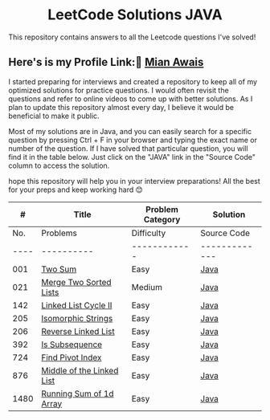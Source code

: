 <h1 align="center"> LeetCode Solutions JAVA </h1>
This repository contains answers to all the Leetcode questions I've solved!

## Here's is my Profile Link:🔗 [Mian Awais](https://leetcode.com/mianawais/)
<!---
<div align="right">

| Problem Category | Count |
| ---------------- | -------- |
| No. | Problems | Difficulty | Source Code | Tags |
|---- |----------|------------|-------------|------|

</div>
--->

<div align="left">

 I started preparing for interviews and created a repository to keep all of my optimized solutions for practice questions. I would often revisit the questions and refer to online videos to come up with better solutions. As I plan to update this repository almost every day, I believe it would be beneficial to make it public.

 Most of my solutions are in Java, and you can easily search for a specific question by pressing Ctrl + F in your browser and typing the exact name or number of the question. If I have solved that particular question, you will find it in the table below. Just click on the "JAVA" link in the "Source Code" column to access the solution.

  hope this repository will help you in your interview preparations! All the best for your preps and keep working hard 😊

</div>



| # | Title | Problem Category | Solution | 
|---| ----- | ---------------- | -------- | 
| No. | Problems | Difficulty | Source Code | 
|---- |----------|------------|-------------|
| 001 | [Two Sum](https://leetcode.com/problems/two-sum/) | Easy | [Java](https://github.com/mianawais99/LeetCode/blob/master/Easy/TwoSum.java) |
| 021 | [Merge Two Sorted Lists](https://leetcode.com/problems/linked-list-cycle-ii/) | Medium | [Java](https://github.com/mianawais99/LeetCode/blob/master/Easy/MergeTwoSortedLists.java) |
| 142 | [Linked List Cycle II](https://leetcode.com/problems/merge-two-sorted-lists) | Easy | [Java](https://github.com/mianawais99/LeetCode/blob/master/Medium/LinkedListCycleII.java) | 
| 205 | [Isomorphic Strings](https://leetcode.com/problems/isomorphic-strings/) | Easy | [Java](https://github.com/mianawais99/LeetCode/blob/master/Easy/IsomorphicStrings.java) |
| 206 | [Reverse Linked List](https://leetcode.com/problems/reverse-linked-list/) | Easy | [Java](https://github.com/mianawais99/LeetCode/blob/master/Easy/ReverseLinkedList.java) |
| 392 | [Is Subsequence](https://leetcode.com/problems/is-subsequence) | Easy | [Java](https://github.com/mianawais99/LeetCode/blob/master/Easy/IsSubsequence.java) |
| 724 | [Find Pivot Index](https://leetcode.com/problems/find-pivot-index/) | Easy | [Java](https://github.com/mianawais99/LeetCode/blob/master/Easy/FindPivotIndex.java) |
| 876 | [Middle of the Linked List](https://leetcode.com/problems/middle-of-the-linked-list/) | Easy | [Java](https://github.com/mianawais99/LeetCode/blob/master/Easy/MiddleoftheLinkedList.java) | 
| 1480 | [Running Sum of 1d Array](https://leetcode.com/problems/running-sum-of-1d-array/) | Easy | [Java](https://github.com/mianawais99/LeetCode/blob/master/Easy/RunningSumOf1dArray.java) | 

